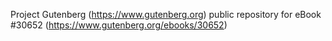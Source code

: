 Project Gutenberg (https://www.gutenberg.org) public repository for eBook #30652 (https://www.gutenberg.org/ebooks/30652)
